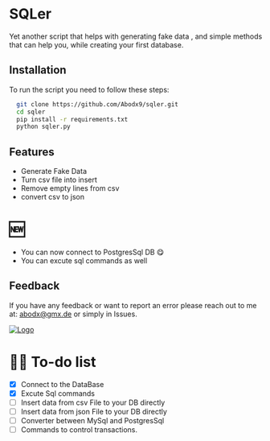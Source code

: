 # SQLer

Yet another script that helps with generating fake data , and simple methods that can help you, while creating your first database.

## Installation

To run the script you need to follow these steps:

```bash
  git clone https://github.com/Abodx9/sqler.git
  cd sqler
  pip install -r requirements.txt
  python sqler.py
```


## Features

- Generate Fake Data 
- Turn csv file into insert
- Remove empty lines from csv
- convert csv to json

# 🆕
- You can now connect to PostgresSql DB 😋
- You can excute sql commands as well



## Feedback

If you have any feedback or want to report an error please reach out to me at: abodx@gmx.de
or simply in Issues.



[![Logo](https://www.sitesbay.com/sql/images/sql-command.png)](https://instabio.cc/21127nhPn3y)


# 👨‍💻 To-do list

- [x] Connect to the DataBase
- [x] Excute Sql commands
- [ ] Insert data from csv File to your DB directly
- [ ] Insert data from json File to your DB directly
- [ ] Converter between MySql and PostgresSql
- [ ]  Commands to control transactions.

